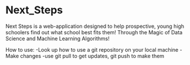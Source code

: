 # Next_Steps
Next Steps is a web-application designed to help prospective, young high schoolers find out what school best fits them! Through the Magic of Data Science and Machine Learning Algorithms!

How to use:
-Look up how to use a git repository on your local machine
-Make changes
-use git pull to get updates, git push to make them
